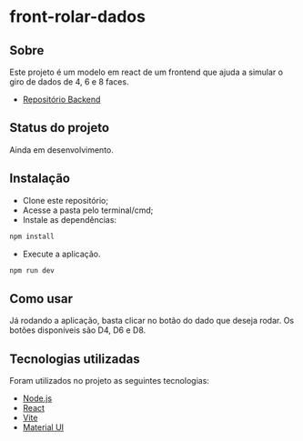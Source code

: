 # front-rolar-dados

## Sobre

Este projeto é um modelo em react de um frontend que ajuda a simular o giro de dados de 4, 6 e 8 faces.

- [Repositório Backend](https://github.com/jutdelu/api-rolar-dados)

## Status do projeto

Ainda em desenvolvimento.

## Instalação

- Clone este repositório;
- Acesse a pasta pelo terminal/cmd;
- Instale as dependências:
~~~javascript
npm install
~~~
- Execute a aplicação.
~~~javascript
npm run dev
~~~

## Como usar
Já rodando a aplicação, basta clicar no botão do dado que deseja rodar. Os botões disponíveis são D4, D6 e D8.

## Tecnologias utilizadas
Foram utilizados no projeto as seguintes tecnologias:
- [Node.js](https://nodejs.org/en/)
- [React](https://pt-br.reactjs.org/)
- [Vite](http://vite.dev/)
- [Material UI](https://mui.com/material-ui/)

